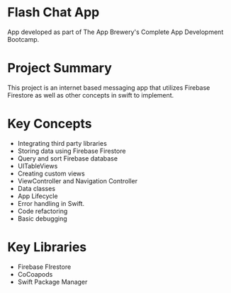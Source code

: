 # Flash Chat App
App developed as part of The App Brewery's Complete App Development Bootcamp.

# Project Summary
This project is an internet based messaging app that utilizes Firebase Firestore as well as other concepts in swift to implement.

# Key Concepts
- Integrating third party libraries
- Storing data using Firebase Firestore
- Query and sort Firebase database
- UITableViews
- Creating custom views
- ViewController and Navigation Controller
- Data classes
- App Lifecycle
- Error handling in Swift.
- Code refactoring
- Basic debugging

# Key Libraries
- Firebase FIrestore
- CoCoapods
- Swift Package Manager
